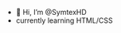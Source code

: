 - 👋 Hi, I’m @SymtexHD
- currently learning HTML/CSS
<!---
SymtexHD/SymtexHD is a ✨ special ✨ repository because its `README.md` (this file) appears on your GitHub profile.
You can click the Preview link to take a look at your changes.
--->
